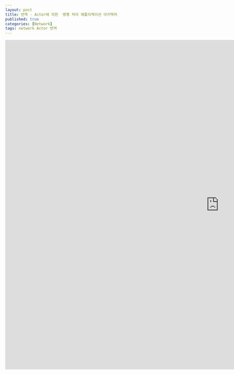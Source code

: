 ```yaml
---
layout: post
title: 번역 - Actor에 의한  병행 처리 애플리케이션 아키텍처
published: true
categories: [Network]
tags: network Actor 번역
---
```

<iframe src="https://docs.google.com/presentation/d/e/2PACX-1vQj4x58tgsMJxhC2Mz-y3DiGZNxSErP3BUOIxI6tIhr5vo55H9rml_DIdlQEHVS3g/embed?start=false&loop=false&delayms=3000" frameborder="0" width="1365" height="1053" allowfullscreen="true" mozallowfullscreen="true" webkitallowfullscreen="true"></iframe>
  